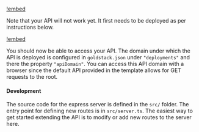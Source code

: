 
[!embed](./../shared/getting-started-infrastructure.md)

Note that your API will not work yet. It first needs to be deployed as per instructions below.

[!embed](./../shared/getting-started-deployment.md)

You should now be able to access your API. The domain under which the API is deployed is configured in `goldstack.json` under `"deployments"` and there the property `"apiDomain"`. You can access this API domain with a browser since the default API provided in the template allows for GET requests to the root.

#### Development

The source code for the express server is defined in the `src/` folder. The entry point for defining new routes is in `src/server.ts`. The easiest way to get started extending the API is to modify or add new routes to the server here.